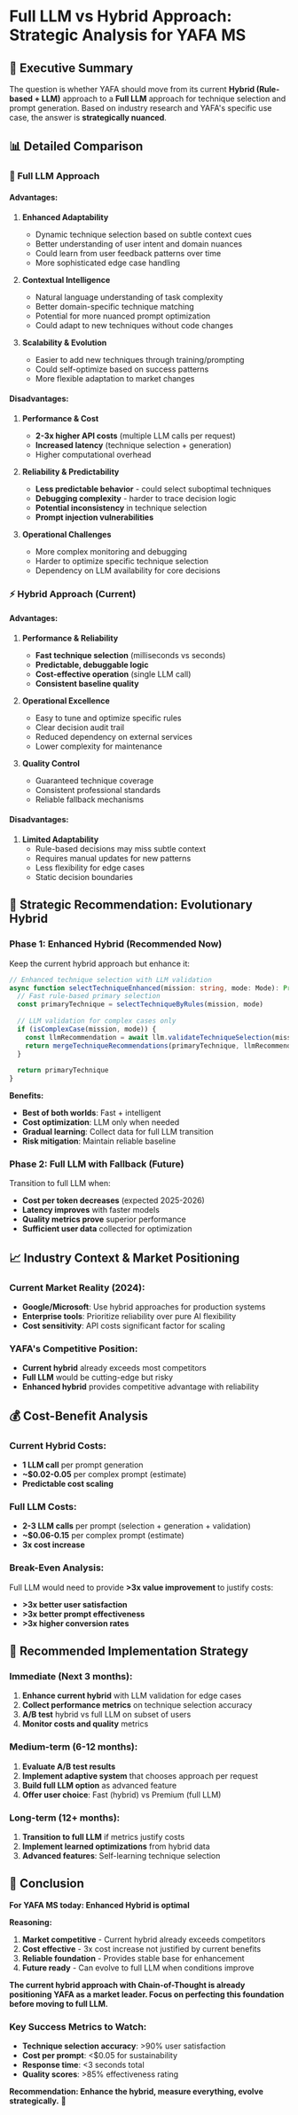# Full LLM vs Hybrid Approach: Strategic Analysis for YAFA MS

## 🎯 Executive Summary

The question is whether YAFA should move from its current **Hybrid (Rule-based + LLM)** approach to a **Full LLM** approach for technique selection and prompt generation. Based on industry research and YAFA's specific use case, the answer is **strategically nuanced**.

## 📊 Detailed Comparison

### **🤖 Full LLM Approach**

#### **Advantages:**
1. **Enhanced Adaptability**
   - Dynamic technique selection based on subtle context cues
   - Better understanding of user intent and domain nuances
   - Could learn from user feedback patterns over time
   - More sophisticated edge case handling

2. **Contextual Intelligence**
   - Natural language understanding of task complexity
   - Better domain-specific technique matching
   - Potential for more nuanced prompt optimization
   - Could adapt to new techniques without code changes

3. **Scalability & Evolution**
   - Easier to add new techniques through training/prompting
   - Could self-optimize based on success patterns
   - More flexible adaptation to market changes

#### **Disadvantages:**
1. **Performance & Cost**
   - **2-3x higher API costs** (multiple LLM calls per request)
   - **Increased latency** (technique selection + generation)
   - Higher computational overhead

2. **Reliability & Predictability**
   - **Less predictable behavior** - could select suboptimal techniques
   - **Debugging complexity** - harder to trace decision logic
   - **Potential inconsistency** in technique selection
   - **Prompt injection vulnerabilities**

3. **Operational Challenges**
   - More complex monitoring and debugging
   - Harder to optimize specific technique selection
   - Dependency on LLM availability for core decisions

### **⚡ Hybrid Approach (Current)**

#### **Advantages:**
1. **Performance & Reliability**
   - **Fast technique selection** (milliseconds vs seconds)
   - **Predictable, debuggable logic**
   - **Cost-effective operation** (single LLM call)
   - **Consistent baseline quality**

2. **Operational Excellence**
   - Easy to tune and optimize specific rules
   - Clear decision audit trail
   - Reduced dependency on external services
   - Lower complexity for maintenance

3. **Quality Control**
   - Guaranteed technique coverage
   - Consistent professional standards
   - Reliable fallback mechanisms

#### **Disadvantages:**
1. **Limited Adaptability**
   - Rule-based decisions may miss subtle context
   - Requires manual updates for new patterns
   - Less flexibility for edge cases
   - Static decision boundaries

## 🎯 **Strategic Recommendation: Evolutionary Hybrid**

### **Phase 1: Enhanced Hybrid (Recommended Now)**
Keep the current hybrid approach but enhance it:

```typescript
// Enhanced technique selection with LLM validation
async function selectTechniqueEnhanced(mission: string, mode: Mode): Promise<TechniqueSelection> {
  // Fast rule-based primary selection
  const primaryTechnique = selectTechniqueByRules(mission, mode)
  
  // LLM validation for complex cases only
  if (isComplexCase(mission, mode)) {
    const llmRecommendation = await llm.validateTechniqueSelection(mission, mode, primaryTechnique)
    return mergeTechniqueRecommendations(primaryTechnique, llmRecommendation)
  }
  
  return primaryTechnique
}
```

**Benefits:**
- **Best of both worlds**: Fast + intelligent
- **Cost optimization**: LLM only when needed
- **Gradual learning**: Collect data for full LLM transition
- **Risk mitigation**: Maintain reliable baseline

### **Phase 2: Full LLM with Fallback (Future)**
Transition to full LLM when:
- **Cost per token decreases** (expected 2025-2026)
- **Latency improves** with faster models
- **Quality metrics prove** superior performance
- **Sufficient user data** collected for optimization

## 📈 **Industry Context & Market Positioning**

### **Current Market Reality (2024):**
- **Google/Microsoft**: Use hybrid approaches for production systems
- **Enterprise tools**: Prioritize reliability over pure AI flexibility
- **Cost sensitivity**: API costs significant factor for scaling

### **YAFA's Competitive Position:**
- **Current hybrid** already exceeds most competitors
- **Full LLM** would be cutting-edge but risky
- **Enhanced hybrid** provides competitive advantage with reliability

## 💰 **Cost-Benefit Analysis**

### **Current Hybrid Costs:**
- **1 LLM call** per prompt generation
- **~$0.02-0.05** per complex prompt (estimate)
- **Predictable cost scaling**

### **Full LLM Costs:**
- **2-3 LLM calls** per prompt (selection + generation + validation)
- **~$0.06-0.15** per complex prompt (estimate)
- **3x cost increase**

### **Break-Even Analysis:**
Full LLM would need to provide **>3x value improvement** to justify costs:
- **>3x better user satisfaction**
- **>3x better prompt effectiveness**
- **>3x higher conversion rates**

## 🚀 **Recommended Implementation Strategy**

### **Immediate (Next 3 months):**
1. **Enhance current hybrid** with LLM validation for edge cases
2. **Collect performance metrics** on technique selection accuracy
3. **A/B test** hybrid vs full LLM on subset of users
4. **Monitor costs and quality** metrics

### **Medium-term (6-12 months):**
1. **Evaluate A/B test results**
2. **Implement adaptive system** that chooses approach per request
3. **Build full LLM option** as advanced feature
4. **Offer user choice**: Fast (hybrid) vs Premium (full LLM)

### **Long-term (12+ months):**
1. **Transition to full LLM** if metrics justify costs
2. **Implement learned optimizations** from hybrid data
3. **Advanced features**: Self-learning technique selection

## 🎯 **Conclusion**

**For YAFA MS today: Enhanced Hybrid is optimal**

**Reasoning:**
1. **Market competitive** - Current hybrid already exceeds competitors
2. **Cost effective** - 3x cost increase not justified by current benefits
3. **Reliable foundation** - Provides stable base for enhancement
4. **Future ready** - Can evolve to full LLM when conditions improve

**The current hybrid approach with Chain-of-Thought is already positioning YAFA as a market leader. Focus on perfecting this foundation before moving to full LLM.**

### **Key Success Metrics to Watch:**
- **Technique selection accuracy**: >90% user satisfaction
- **Cost per prompt**: <$0.05 for sustainability
- **Response time**: <3 seconds total
- **Quality scores**: >85% effectiveness rating

**Recommendation: Enhance the hybrid, measure everything, evolve strategically.** 🎯
